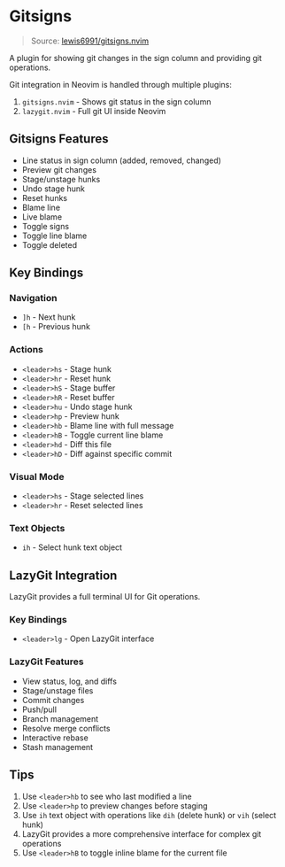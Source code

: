 # Gitsigns

> Source: [lewis6991/gitsigns.nvim](https://github.com/lewis6991/gitsigns.nvim)

A plugin for showing git changes in the sign column and providing git operations.

Git integration in Neovim is handled through multiple plugins:

1. `gitsigns.nvim` - Shows git status in the sign column
2. `lazygit.nvim` - Full git UI inside Neovim

## Gitsigns Features

- Line status in sign column (added, removed, changed)
- Preview git changes
- Stage/unstage hunks
- Undo stage hunk
- Reset hunks
- Blame line
- Live blame
- Toggle signs
- Toggle line blame
- Toggle deleted

## Key Bindings

### Navigation
- `]h` - Next hunk
- `[h` - Previous hunk

### Actions
- `<leader>hs` - Stage hunk
- `<leader>hr` - Reset hunk
- `<leader>hS` - Stage buffer
- `<leader>hR` - Reset buffer
- `<leader>hu` - Undo stage hunk
- `<leader>hp` - Preview hunk
- `<leader>hb` - Blame line with full message
- `<leader>hB` - Toggle current line blame
- `<leader>hd` - Diff this file
- `<leader>hD` - Diff against specific commit

### Visual Mode
- `<leader>hs` - Stage selected lines
- `<leader>hr` - Reset selected lines

### Text Objects
- `ih` - Select hunk text object

## LazyGit Integration

LazyGit provides a full terminal UI for Git operations.

### Key Bindings
- `<leader>lg` - Open LazyGit interface

### LazyGit Features
- View status, log, and diffs
- Stage/unstage files
- Commit changes
- Push/pull
- Branch management
- Resolve merge conflicts
- Interactive rebase
- Stash management

## Tips

1. Use `<leader>hb` to see who last modified a line
2. Use `<leader>hp` to preview changes before staging
3. Use `ih` text object with operations like `dih` (delete hunk) or `vih` (select hunk)
4. LazyGit provides a more comprehensive interface for complex git operations
5. Use `<leader>hB` to toggle inline blame for the current file
